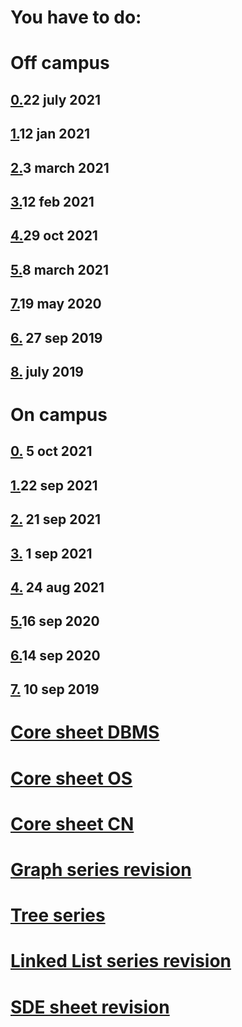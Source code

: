 # You have to do:
# Off campus

## [0.](https://www.geeksforgeeks.org/bny-mellon-interview-experience-for-software-developer-off-campus/)22 july 2021

## [1.](https://www.geeksforgeeks.org/bny-mellon-interview-experience-off-campus/?ref=rp)12 jan 2021

## [2.](https://www.geeksforgeeks.org/bny-mellon-interview-experience-for-summer-internship-off-campus/?ref=rp)3 march 2021

## [3.](https://www.geeksforgeeks.org/bny-mellon-interview-experience-for-6-month-internship-2020-virtual/?ref=rp)12 feb 2021

## [4.](https://www.ambitionbox.com/interviews/bny-mellon-interview-questions)29 oct 2021

## [5.](https://medium.com/@vaishalithakur614/bny-mellon-interview-experience-9c30a0b645df)8 march 2021

## [7.](https://www.geeksforgeeks.org/bny-mellon-interview-experience-for-freshers-2/)19 may 2020

## [6.](https://www.geeksforgeeks.org/bny-mellon-interview-experience-for-sde-freshers/) 27 sep 2019

## [8.](https://discuss.codechef.com/t/bny-mellon-intern-interview-experience/32088) july 2019

# On campus

## [0.](https://www.geeksforgeeks.org/bny-mellon-internship-interview-experience-for-software-developer-on-campus-2022/?ref=leftbar-rightbar) 5 oct 2021

## [1.](https://www.geeksforgeeks.org/bny-mellon-internship-interview-experience-on-campus-2022/)22 sep 2021

## [2.](https://www.geeksforgeeks.org/bny-mellon-interview-experience-on-campus/) 21 sep 2021

## [3.](https://www.geeksforgeeks.org/bny-mellon-interview-experience-on-campus-aug-2020-virtual/) 1 sep 2021

## [4.](https://leetcode.com/discuss/interview-question/805561/bny-mellon-interview-experienceon-campus-virtual-aug-2020) 24 aug 2021

## [5.](https://www.geeksforgeeks.org/bny-mellon-interview-experience-on-campus-summer-internship-2021/)16 sep 2020

## [6.](https://www.geeksforgeeks.org/bny-mellon-technology-interview-experience-on-campus-september-2020-virtual/)14 sep 2020

## [7.](https://www.geeksforgeeks.org/bny-mellon-interview-experience-for-freshers/) 10 sep 2019

# [Core sheet DBMS](https://docs.google.com/document/d/1xtoMGLDZIMFdTW-8crbL9dPxiXJ41FUv-9lZWuw01SY/edit?usp=sharing)

# [Core sheet OS](https://github.com/tannuchoudhary/Interview-prep/blob/main/OS_Core.md)

# [Core sheet CN](https://github.com/tannuchoudhary/Interview-prep/blob/main/CN_Core.md)

# [Graph series revision](https://github.com/tannuchoudhary/GraphSeries)

# [Tree series](https://github.com/tannuchoudhary/TreeSeries)

# [Linked List series revision](https://github.com/tannuchoudhary/SDE_30_180)

# [SDE sheet revision](https://github.com/tannuchoudhary/SDE_30_180)

